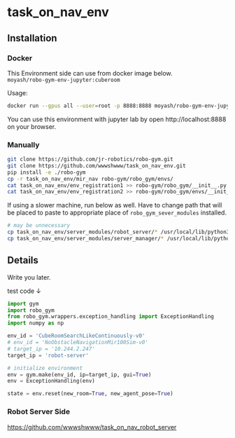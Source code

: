 # task_on_nav_env

## Installation

### Docker

This Environment side can use from docker image below.   
`moyash/robo-gym-env-jupyter:cuberoom`

Usage:

```bash
docker run --gpus all --user=root -p 8888:8888 moyash/robo-gym-env-jupyter:cuberoom jupyter lab --allow-root --LabApp.token='' --ip='0.0.0.0'
```

You can use this environment with jupyter lab by open http://localhost:8888 on your browser.

### Manually

```bash
git clone https://github.com/jr-robotics/robo-gym.git
git clone https://github.com/wwwshwww/task_on_nav_env.git
pip install -e ./robo-gym
cp -r task_on_nav_env/mir_nav robo-gym/robo_gym/envs/
cat task_on_nav_env/env_registration1 >> robo-gym/robo_gym/__init__.py
cat task_on_nav_env/env_registration2 >> robo-gym/robo_gym/envs/__init__.py
```

If using a slower machine, run below as well.
Have to change path that will be placed to paste to appropriate place of `robo_gym_sever_modules` installed.

```bash
# may be unnecessary
cp task_on_nav_env/server_modules/robot_server/* /usr/local/lib/python3.6/dist-packages/robo_gym_server_modules/robot_server/
cp task_on_nav_env/server_modules/server_manager/* /usr/local/lib/python3.6/dist-packages/robo_gym_server_modules/server_manager/
```

## Details

Write you later.

test code ↓

```python
import gym
import robo_gym
from robo_gym.wrappers.exception_handling import ExceptionHandling
import numpy as np

env_id = 'CubeRoomSearchLikeContinuously-v0'
# env_id = 'NoObstacleNavigationMir100Sim-v0'
# target_ip = '10.244.2.247'
target_ip = 'robot-server'

# initialize environment
env = gym.make(env_id, ip=target_ip, gui=True)
env = ExceptionHandling(env)

state = env.reset(new_room=True, new_agent_pose=True)
```

### Robot Server Side

https://github.com/wwwshwww/task_on_nav_robot_server
